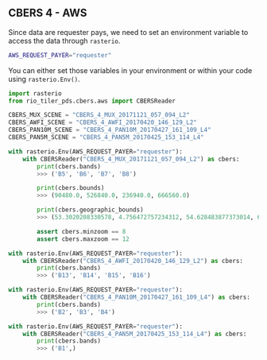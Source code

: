 ## CBERS 4 - AWS

Since data are requester pays, we need to set an environment variable to access the data through `rasterio`.

```bash
AWS_REQUEST_PAYER="requester"
```

You can either set those variables in your environment or within your code using `rasterio.Env()`.

```python
import rasterio
from rio_tiler_pds.cbers.aws import CBERSReader

CBERS_MUX_SCENE = "CBERS_4_MUX_20171121_057_094_L2"
CBERS_AWFI_SCENE = "CBERS_4_AWFI_20170420_146_129_L2"
CBERS_PAN10M_SCENE = "CBERS_4_PAN10M_20170427_161_109_L4"
CBERS_PAN5M_SCENE = "CBERS_4_PAN5M_20170425_153_114_L4"

with rasterio.Env(AWS_REQUEST_PAYER="requester"):
    with CBERSReader("CBERS_4_MUX_20171121_057_094_L2") as cbers:
        print(cbers.bands)
        >>> ('B5', 'B6', 'B7', 'B8')

        print(cbers.bounds)
        >>> (90480.0, 526840.0, 236940.0, 666560.0)

        print(cbers.geographic_bounds)
        >>> (53.3020208330578, 4.756472757234312, 54.628483877373014, 6.025171883475984)

        assert cbers.minzoom == 8
        assert cbers.maxzoom == 12

with rasterio.Env(AWS_REQUEST_PAYER="requester"):
    with CBERSReader("CBERS_4_AWFI_20170420_146_129_L2") as cbers:
        print(cbers.bands)
        >>> ('B13', 'B14', 'B15', 'B16')

with rasterio.Env(AWS_REQUEST_PAYER="requester"):
    with CBERSReader("CBERS_4_PAN10M_20170427_161_109_L4") as cbers:
        print(cbers.bands)
        >>> ('B2', 'B3', 'B4')

with rasterio.Env(AWS_REQUEST_PAYER="requester"):
    with CBERSReader("CBERS_4_PAN5M_20170425_153_114_L4") as cbers:
        print(cbers.bands)
        >>> ('B1',)
```
